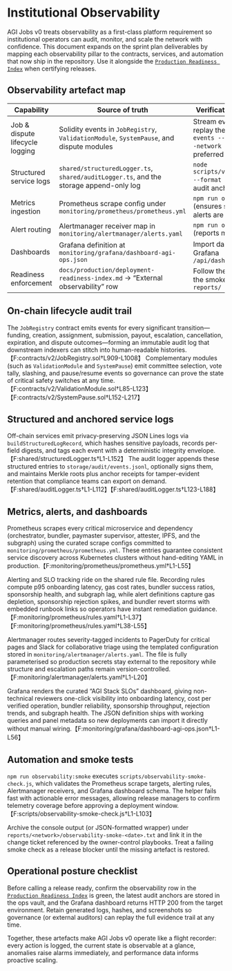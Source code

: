 # Institutional Observability

AGI Jobs v0 treats observability as a first-class platform requirement so institutional operators can audit, monitor, and scale the network with confidence. This document expands on the sprint plan deliverables by mapping each observability pillar to the contracts, services, and automation that now ship in the repository. Use it alongside the [`Production Readiness Index`](production/deployment-readiness-index.md) when certifying releases.

## Observability artefact map

| Capability | Source of truth | Verification command/artefact |
| --- | --- | --- |
| Job & dispute lifecycle logging | Solidity events in `JobRegistry`, `ValidationModule`, `SystemPause`, and dispute modules | Stream events via an indexer or replay them with `npx hardhat events --contract JobRegistry --network <network>` (or your preferred block explorer) |
| Structured service logs | `shared/structuredLogger.ts`, `shared/auditLogger.ts`, and the storage append-only log | `node scripts/v2/ownerControlAtlas.ts --format json` (bundles the latest audit anchors) |
| Metrics ingestion | Prometheus scrape config under `monitoring/prometheus/prometheus.yml` | `npm run observability:smoke` (ensures scrape jobs, rules, and alerts are wired) |
| Alert routing | Alertmanager receiver map in `monitoring/alertmanager/alerts.yaml` | `npm run observability:smoke` (reports missing receivers) |
| Dashboards | Grafana definition at `monitoring/grafana/dashboard-agi-ops.json` | Import dashboard JSON or curl Grafana `/api/dashboards/uid/agi-slos` |
| Readiness enforcement | `docs/production/deployment-readiness-index.md` → “External observability” row | Follow the checklist and archive the smoke-check output in `reports/` |

## On-chain lifecycle audit trail

The `JobRegistry` contract emits events for every significant transition—funding, creation, assignment, submission, payout, escalation, cancellation, expiration, and dispute outcomes—forming an immutable audit log that downstream indexers can stitch into human-readable histories.【F:contracts/v2/JobRegistry.sol†L909-L1008】 Complementary modules (such as `ValidationModule` and `SystemPause`) emit committee selection, vote tally, slashing, and pause/resume events so governance can prove the state of critical safety switches at any time.【F:contracts/v2/ValidationModule.sol†L85-L123】【F:contracts/v2/SystemPause.sol†L152-L217】

## Structured and anchored service logs

Off-chain services emit privacy-preserving JSON Lines logs via `buildStructuredLogRecord`, which hashes sensitive payloads, records per-field digests, and tags each event with a deterministic integrity envelope.【F:shared/structuredLogger.ts†L1-L152】 The audit logger appends these structured entries to `storage/audit/events.jsonl`, optionally signs them, and maintains Merkle roots plus anchor receipts for tamper-evident retention that compliance teams can export on demand.【F:shared/auditLogger.ts†L1-L112】【F:shared/auditLogger.ts†L123-L188】

## Metrics, alerts, and dashboards

Prometheus scrapes every critical microservice and dependency (orchestrator, bundler, paymaster supervisor, attester, IPFS, and the subgraph) using the curated scrape configs committed to `monitoring/prometheus/prometheus.yml`. These entries guarantee consistent service discovery across Kubernetes clusters without hand-editing YAML in production.【F:monitoring/prometheus/prometheus.yml†L1-L55】

Alerting and SLO tracking ride on the shared rule file. Recording rules compute p95 onboarding latency, gas cost rates, bundler success ratios, sponsorship health, and subgraph lag, while alert definitions capture gas depletion, sponsorship rejection spikes, and bundler revert storms with embedded runbook links so operators have instant remediation guidance.【F:monitoring/prometheus/rules.yaml†L1-L37】【F:monitoring/prometheus/rules.yaml†L38-L55】

Alertmanager routes severity-tagged incidents to PagerDuty for critical pages and Slack for collaborative triage using the templated configuration stored in `monitoring/alertmanager/alerts.yaml`. The file is fully parameterised so production secrets stay external to the repository while structure and escalation paths remain version-controlled.【F:monitoring/alertmanager/alerts.yaml†L1-L20】

Grafana renders the curated “AGI Stack SLOs” dashboard, giving non-technical reviewers one-click visibility into onboarding latency, cost per verified operation, bundler reliability, sponsorship throughput, rejection trends, and subgraph health. The JSON definition ships with working queries and panel metadata so new deployments can import it directly without manual wiring.【F:monitoring/grafana/dashboard-agi-ops.json†L1-L56】

## Automation and smoke tests

`npm run observability:smoke` executes `scripts/observability-smoke-check.js`, which validates the Prometheus scrape targets, alerting rules, Alertmanager receivers, and Grafana dashboard schema. The helper fails fast with actionable error messages, allowing release managers to confirm telemetry coverage before approving a deployment window.【F:scripts/observability-smoke-check.js†L1-L103】

Archive the console output (or JSON-formatted wrapper) under `reports/<network>/observability-smoke-<date>.txt` and link it in the change ticket referenced by the owner-control playbooks. Treat a failing smoke check as a release blocker until the missing artefact is restored.

## Operational posture checklist

Before calling a release ready, confirm the observability row in the [`Production Readiness Index`](production/deployment-readiness-index.md) is green, the latest audit anchors are stored in the ops vault, and the Grafana dashboard returns HTTP 200 from the target environment. Retain generated logs, hashes, and screenshots so governance (or external auditors) can replay the full evidence trail at any time.

Together, these artefacts make AGI Jobs v0 operate like a flight recorder: every action is logged, the current state is observable at a glance, anomalies raise alarms immediately, and performance data informs proactive scaling.

